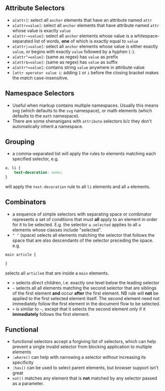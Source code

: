 ## Attribute Selectors
- `a[attr]`: select all `anchor` elements that have an attribute named `attr`
- `a[attr=value]`: select all `anchor` elements that have attribute named `attr` whose value is exactly `value`
- `a[attr~=value]`: select all `anchor` elements whose value is a whitespace-separated list of words, **one** of which is exactly equal to `value`
- `a[attr|=value]`: select all `anchor` elements whose value is either exactly `value`, or begins with exactly `value` followed by a hyphen (`-`).
- `a[attr^=value]`: (same as regex) has `value` as prefix
- `a[attr$=value]`: (same as regex) has `value` as suffix
- `a[attr*=value]`: contains string `value` anywhere in attribute value
- `[attr operator value i`: adding `I` or `i` before the closing bracket makes the match case-insensitive.

## Namespace Selectors
- Useful when markup contains multiple namespaces.  Usually this means svg (which defaults to the `svg` namespace), or math elements (which defaults to the `math` namespace).
- There are some shenanigans with `attribute` selectors b/c they don't automatically inherit a namespace.

## Grouping
- a comma-separated list will apply the rules to elements matching each specified selector, e.g.
```css
a, li {
	text-decoration: none;
}
```
will apply the `text-decoration` rule to all `li` elements and all `a` elements.

## Combinators
- a sequence of simple selectors with separating space or combinator represents a set of conditions that must **all** apply to an element in order for it to be selected.  E.g. the selector `a.selected` applies to all `a` elements whose classes include "selected".
- `" "` (space) selects all elements matching the selector that follows the space that are also descendants of the selector preceding the space.  e.g.
```css
main article {

}
```
selects all `article`s that are inside a `main` elements.
- `>` selects *direct* children, i.e. exactly one level below the leading selector
- `~` selects all all elements matching the second selector that are siblings of the first  element **and** occur **after** the first  element.  NB rule will **not** be applied to the first selected element itself.  The second element need not immediately follow the first element in the document flow to be selected.
- `+` is similar to `~`, except that it selects the second element only if it **immediately** follows the first element.

## Functional
- functional selectors accept a forgiving list of selectors, which can help prevent a single invalid selector from blocking application to multiple elements
- `:where()` can help with narrowing a selector *without* increasing its specificity
- `:has()` can be used to select parent elements, but browser support isn't great
- `not()` matches any element that is **not** matched by any selector passed as a parameter.
